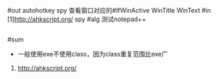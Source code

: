 #out
autohotkey spy 查看窗口对应的#IfWinActive WinTitle WinText
#in
[1]http://ahkscript.org/
spy
#alg
测试notepad++
```
```
#sum
- 一般使用exe不使用class，因为class重复范围比exe广
1. http://ahkscript.org/
